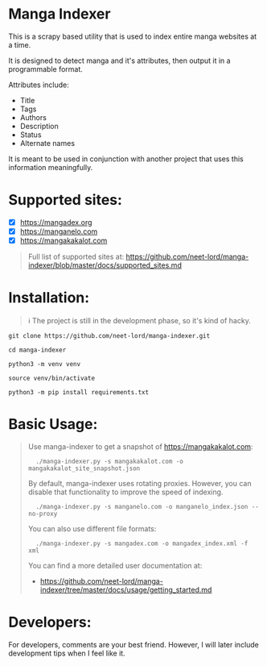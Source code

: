 # Manga Indexer

This is a scrapy based utility that is used to index entire manga websites at a time.

It is designed to detect manga and it's attributes, then output it in a programmable format.

Attributes include:

+ Title
+ Tags
+ Authors
+ Description
+ Status
+ Alternate names

It is meant to be used in conjunction with another project that uses this information meaningfully.

Supported sites:
================
- [x] https://mangadex.org
- [x] https://manganelo.com
- [x] https://mangakakalot.com

> Full list of supported sites at: https://github.com/neet-lord/manga-indexer/blob/master/docs/supported_sites.md

Installation:
=============
> :information_source:  The project is still in the development phase, so it's kind of hacky.

    git clone https://github.com/neet-lord/manga-indexer.git
    
    cd manga-indexer

    python3 -m venv venv
    
    source venv/bin/activate

    python3 -m pip install requirements.txt

    
Basic Usage:
============
> Use manga-indexer to get a snapshot of https://mangakakalot.com: 
>
>       ./manga-indexer.py -s mangakakalot.com -o mangakakalot_site_snapshot.json
>
> By default, manga-indexer uses rotating proxies. However, you can disable that functionality to improve the speed of indexing.
>
>       ./manga-indexer.py -s manganelo.com -o manganelo_index.json --no-proxy
>
> You can also use different file formats:
>
>       ./manga-indexer.py -s mangadex.com -o mangadex_index.xml -f xml
>     
> You can find a more detailed user documentation at:
>  
> + https://github.com/neet-lord/manga-indexer/tree/master/docs/usage/getting_started.md

Developers:
===========

For developers, comments are your best friend. However, I will later include development tips when I feel like it.